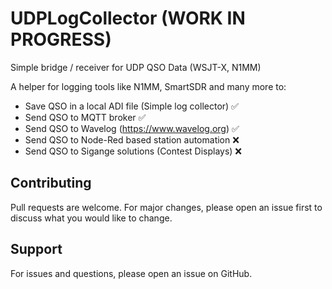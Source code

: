# UDPLogCollector (WORK IN PROGRESS)
Simple bridge / receiver for UDP QSO Data (WSJT-X, N1MM)

A helper for  logging tools like N1MM, SmartSDR and many more to:
- Save QSO in a local ADI file (Simple log collector) ✅
- Send QSO to MQTT broker ✅
- Send QSO to Wavelog (https://www.wavelog.org) ✅
- Send QSO to Node-Red based station automation ❌
- Send QSO to Sigange solutions (Contest Displays) ❌

## Contributing

Pull requests are welcome. For major changes, please open an issue first to discuss what you would like to change.

## Support

For issues and questions, please open an issue on GitHub.
